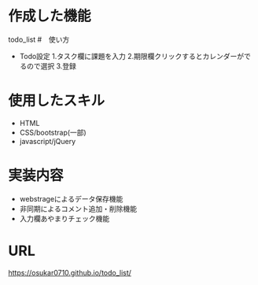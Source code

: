 # 作成した機能
todo_list
#　使い方
- Todo設定
1.タスク欄に課題を入力
2.期限欄クリックするとカレンダーがでるので選択
3.登録

# 使用したスキル
- HTML
- CSS/bootstrap(一部)
- javascript/jQuery

# 実装内容
- webstrageによるデータ保存機能
- 非同期によるコメント追加・削除機能
- 入力欄あやまりチェック機能

# URL
https://osukar0710.github.io/todo_list/
